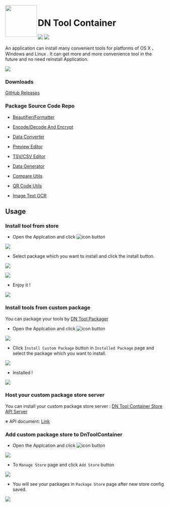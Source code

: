 <img align="left" width="100" height="100" src="icon.png">

# DN Tool Container

<img src="https://img.shields.io/github/license/como65416/DnToolContainer.svg"> <img src="https://img.shields.io/badge/platform-MacOS%7CWindows%7CLinux-orange.svg">

An application can install many convenient tools for platforms of OS X 、Windows and Linux .
It can get more and more convenience tool in the future and no need reinstall Application.

![](resource/img004.png)

### Downloads

[GitHub Releases](https://github.com/como65416/DnToolContainer/releases)

### Package Source Code Repo

* [Beautifier/Formatter](https://github.com/como65416/simple-beautifier-formatter-tool)

* [Encode/Decode And Encrypt](https://github.com/como65416/simple-encode-decode-tool)

* [Data Converter](https://github.com/como65416/simple-data-converter)

* [Preview Editor](https://github.com/como65416/simple-preview-editor)

* [TSV/CSV Editor](https://github.com/como65416/csv-tsv-editor)

* [Data Generator](https://github.com/como65416/data-generator)

* [Compare Utils](https://github.com/como65416/compare-utils)

* [QR Code Utils](https://github.com/como65416/QR-Code-Utils)

* [Image Text OCR](https://github.com/como65416/Image-Text-OCR)

## Usage

### Install tool from store

* Open the Applcation and click ![icon](resource/icon01.png) button

![](resource/img001.png)

* Select package which you want to install and click the install button.

![](resource/img002.png)

![](resource/img003.png)

* Enjoy it !

![](resource/img004.png)


### Install tools from custom package

You can package your tools by [DN Tool Packager](https://github.com/como65416/dn-tool-packager)

* Open the Applcation and click ![icon](resource/icon01.png) button

![](resource/img001.png)

* Click `Install Custom Package` button in `Installed Package` page and select the package which you want to install.

![](resource/img005.png)

* Installed !

![](resource/img006.png)

### Host your custom package store server

You can install your custom package store server : [DN Tool Container Store API Server](https://github.com/como65416/DN-Tool-Container-Store-API-Server)

※ API document: [Link](https://como65416.github.io/DN-Tool-Container-Store-API-Server/)

### Add custom package store to DnToolContainer

* Open the Applcation and click ![icon](resource/icon01.png) button

![](resource/img001.png)

* To `Manage Store` page and click `Add Store` button

![](resource/img007.png)

* You will see your packages in `Package Store` page after new store config saved.

![](resource/img008.png)


